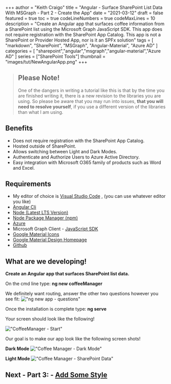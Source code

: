 +++
author = "Keith Craigo"
title = "Angular - Surface SharePoint List Data With MSGraph - Part 2 - Create the App"
date = "2021-03-12"
draft = false
featured = true
toc = true
codeLineNumbers = true
codeMaxLines = 10
description = "Create an Angular app that surfaces coffee information from a SharePoint list using the Microsoft Graph JavaScript SDK. This app does not require registration with the SharePoint App Catalog. This app is not a SharePoint or Provider Hosted App, nor is it an SPFx solution"
tags = [
    "markdown",
    "SharePoint",
    "MSGraph",
    "Angular-Material",
    "Azure AD"
]
categories = [
    "sharepoint","angular","msgraph","angular-material","Azure AD"
]
series = ["SharePoint Tools"]
thumbnail = "images/tut/NewAngularApp.png"
+++

> ## Please Note!
> One of the dangers in writing a tutorial like this is that by the time you are finished writing it, there is a new revision to the libraries you are using. So please be aware that you may run into issues, **that you will need to resolve yourself**, if you use a different version of the libraries than what I am using.

## Benefits
- Does not require registration with the SharePoint App Catalog.
- Hosted outside of SharePoint.
- Allows switching between Light and Dark Modes.
- Authenticate and Authorize Users to Azure Active Directory.
- Easy integration with Microsoft O365 family of products such as Word and Excel.

## Requirements

- My editor of choice is [Visual Studio Code](https://code.visualstudio.com) , (you can use whatever editor you like)
- [Angular Cli](https://cli.angular.io)
- [Node (Latest LTS Version)](https://nodejs.org/en/)
- [Node Package Manager (npm)](https://www.npmjs.com)
- [Azure](https://azure.microsoft.com/en-us/)
- Microsoft Graph Client - [JavaScript SDK](https://docs.microsoft.com/en-us/graph/sdks/sdk-installation#install-the-microsoft-graph-javascript-sdk) 
- [Google Material Icons](https://material.io/resources/icons/?style=baseline)
- [Google Material Design Homepage](https://material.io/)
- [Github](https://github.com/kcraigo)


## What are we developing!

**Create an Angular app that surfaces SharePoint list data.**

On the cmd line type: **ng new coffeeManager**  

We definitely want routing, answer the other two questions however you see fit:
!["ng new app - questions"](/images/tut/AngularCreateQuestions.png "ng new app - questions")

Once the installation is complete type: **ng serve**

Your screen should look like the following!

!["CoffeeManager - Start"](/images/tut/NewAngularApp.png "CoffeeManager - Start")

Our goal is to make our app look like the following screen shots!

**Dark Mode**
!["Coffee Manager - Dark Mode"](/images/tut/coffeeManager-DarkMode.png "Coffee Manager - Dark Mode")

**Light Mode**
!["Coffee Manager - SharePoint Data"](/images/tut/coffeeManager-LightMode.png "Coffee Manager - SharePoint Data")

## Next - Part 3: - [Add Some Style](/post/sharepoint/angular/p3-addstyle/)


